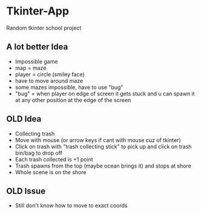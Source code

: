 # Tkinter-App
Random tkinter school project
## A lot better Idea
- Impossible game
- map = maze
- player = circle (smiley face)
- have to move around maze 
- some mazes impossible, have to use "bug"
- "bug" = when player on edge of screen it gets stuck and u can spawn it at any other position at the edge of the screen

## OLD Idea
- Collecting trash
- Move with mouse (or arrow keys if cant with mouse cuz of tkinter)
- Click on trash with "trash collecting stick" to pick up and click on trash bin/bag to drop off
- Each trash collected is +1 point
- Trash spawns from the top (maybe ocean brings it) and stops at shore
- Whole scene is on the shore
## OLD Issue
- Still don't know how to move to exact coords